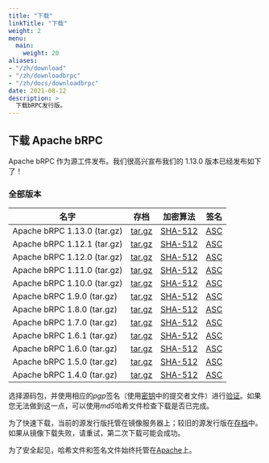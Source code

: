 ```yaml
---
title: "下载"
linkTitle: "下载"
weight: 2
menu:
  main:
    weight: 20
aliases:
- "/zh/download"
- "/zh/downloadbrpc"
- "/zh/docs/downloadbrpc"
date: 2021-08-12
description: >
  下载bRPC发行版。
---
```

<!--
{% comment %}
Licensed to the Apache Software Foundation (ASF) under one or more
contributor license agreements.  See the NOTICE file distributed with
this work for additional information regarding copyright ownership.
The ASF licenses this file to you under the Apache License, Version 2.0
(the "License"); you may not use this file except in compliance with
the License.  You may obtain a copy of the License at

http://www.apache.org/licenses/LICENSE-2.0

Unless required by applicable law or agreed to in writing, software
distributed under the License is distributed on an "AS IS" BASIS,
WITHOUT WARRANTIES OR CONDITIONS OF ANY KIND, either express or implied.
See the License for the specific language governing permissions and
limitations under the License.
{% endcomment %}
-->
## 下载 Apache bRPC

Apache bRPC 作为源工件发布。我们很高兴宣布我们的 1.13.0 版本已经发布如下了！


### 全部版本

<!--when pass vote, we can change it back to Release Artifacts
-->
<table class="table table-hover sortable">
    <thead>
        <tr>
            <th><b>名字</b></th>
            <th><b>存档</b></th>
            <th><b>加密算法</b></th>
            <th><b>签名</b></th>
        </tr>
    </thead>
    <tbody>
	<tr>
            <td>Apache bRPC 1.13.0 (tar.gz)</td>
            <td><a href="https://dlcdn.apache.org/brpc/1.13.0/apache-brpc-1.13.0-src.tar.gz">tar.gz</a></td>
            <td><a href="https://downloads.apache.org/brpc/1.13.0/apache-brpc-1.13.0-src.tar.gz.sha512">SHA-512</a></td>
            <td><a href="https://downloads.apache.org/brpc/1.13.0/apache-brpc-1.13.0-src.tar.gz.asc">ASC</a></td>
        </tr>
        <tr>
            <td>Apache bRPC 1.12.1 (tar.gz)</td>
            <td><a href="https://dlcdn.apache.org/brpc/1.12.1/apache-brpc-1.12.1-src.tar.gz">tar.gz</a></td>
            <td><a href="https://downloads.apache.org/brpc/1.12.1/apache-brpc-1.12.1-src.tar.gz.sha512">SHA-512</a></td>
            <td><a href="https://downloads.apache.org/brpc/1.12.1/apache-brpc-1.12.1-src.tar.gz.asc">ASC</a></td>
        </tr>
        <tr>
            <td>Apache bRPC 1.12.0 (tar.gz)</td>
            <td><a href="https://dlcdn.apache.org/brpc/1.12.0/apache-brpc-1.12.0-src.tar.gz">tar.gz</a></td>
            <td><a href="https://downloads.apache.org/brpc/1.12.0/apache-brpc-1.12.0-src.tar.gz.sha512">SHA-512</a></td>
            <td><a href="https://downloads.apache.org/brpc/1.12.0/apache-brpc-1.12.0-src.tar.gz.asc">ASC</a></td>
        </tr>
        <tr>
            <td>Apache bRPC 1.11.0 (tar.gz)</td>
            <td><a href="https://dlcdn.apache.org/brpc/1.11.0/apache-brpc-1.11.0-src.tar.gz">tar.gz</a></td>
            <td><a href="https://downloads.apache.org/brpc/1.11.0/apache-brpc-1.11.0-src.tar.gz.sha512">SHA-512</a></td>
            <td><a href="https://downloads.apache.org/brpc/1.11.0/apache-brpc-1.11.0-src.tar.gz.asc">ASC</a></td>
        </tr>
        <tr>
            <td>Apache bRPC 1.10.0 (tar.gz)</td>
            <td><a href="https://dlcdn.apache.org/brpc/1.10.0/apache-brpc-1.10.0-src.tar.gz">tar.gz</a></td>
            <td><a href="https://downloads.apache.org/brpc/1.10.0/apache-brpc-1.10.0-src.tar.gz.sha512">SHA-512</a></td>
            <td><a href="https://downloads.apache.org/brpc/1.10.0/apache-brpc-1.10.0-src.tar.gz.asc">ASC</a></td>
        </tr>
        <tr>
            <td>Apache bRPC 1.9.0 (tar.gz)</td>
            <td><a href="https://dlcdn.apache.org/brpc/1.9.0/apache-brpc-1.9.0-src.tar.gz">tar.gz</a></td>
            <td><a href="https://downloads.apache.org/brpc/1.9.0/apache-brpc-1.9.0-src.tar.gz.sha512">SHA-512</a></td>
            <td><a href="https://downloads.apache.org/brpc/1.9.0/apache-brpc-1.9.0-src.tar.gz.asc">ASC</a></td>
        </tr>
        <tr>
            <td>Apache bRPC 1.8.0 (tar.gz)</td>
            <td><a href="https://dlcdn.apache.org/brpc/1.8.0/apache-brpc-1.8.0-src.tar.gz">tar.gz</a></td>
            <td><a href="https://downloads.apache.org/brpc/1.8.0/apache-brpc-1.8.0-src.tar.gz.sha512">SHA-512</a></td>
            <td><a href="https://downloads.apache.org/brpc/1.8.0/apache-brpc-1.8.0-src.tar.gz.asc">ASC</a></td>
        </tr>
        <tr>
            <td>Apache bRPC 1.7.0 (tar.gz)</td>
            <td><a href="https://dlcdn.apache.org/brpc/1.7.0/apache-brpc-1.7.0-src.tar.gz">tar.gz</a></td>
            <td><a href="https://downloads.apache.org/brpc/1.7.0/apache-brpc-1.7.0-src.tar.gz.sha512">SHA-512</a></td>
            <td><a href="https://downloads.apache.org/brpc/1.7.0/apache-brpc-1.7.0-src.tar.gz.asc">ASC</a></td>
        </tr>
        <tr>
            <td>Apache bRPC 1.6.1 (tar.gz)</td>
            <td><a href="https://dlcdn.apache.org/brpc/1.6.1/apache-brpc-1.6.1-src.tar.gz">tar.gz</a></td>
            <td><a href="https://downloads.apache.org/brpc/1.6.1/apache-brpc-1.6.1-src.tar.gz.sha512">SHA-512</a></td>
            <td><a href="https://downloads.apache.org/brpc/1.6.1/apache-brpc-1.6.1-src.tar.gz.asc">ASC</a></td>
        </tr>
        <tr>
            <td>Apache bRPC 1.6.0 (tar.gz)</td>
            <td><a href="https://dlcdn.apache.org/brpc/1.6.0/apache-brpc-1.6.0-src.tar.gz">tar.gz</a></td>
            <td><a href="https://downloads.apache.org/brpc/1.6.0/apache-brpc-1.6.0-src.tar.gz.sha512">SHA-512</a></td>
            <td><a href="https://downloads.apache.org/brpc/1.6.0/apache-brpc-1.6.0-src.tar.gz.asc">ASC</a></td>
        </tr>
        <tr>
            <td>Apache bRPC 1.5.0 (tar.gz)</td>
            <td><a href="https://dlcdn.apache.org/brpc/1.5.0/apache-brpc-1.5.0-src.tar.gz">tar.gz</a></td>
            <td><a href="https://downloads.apache.org/brpc/1.5.0/apache-brpc-1.5.0-src.tar.gz.sha512">SHA-512</a></td>
            <td><a href="https://downloads.apache.org/brpc/1.5.0/apache-brpc-1.5.0-src.tar.gz.asc">ASC</a></td>
        </tr>
        <tr>
            <td>Apache bRPC 1.4.0 (tar.gz)</td>
            <td><a href="https://dlcdn.apache.org/brpc/1.4.0/apache-brpc-1.4.0-src.tar.gz">tar.gz</a></td>
            <td><a href="https://downloads.apache.org/brpc/1.4.0/apache-brpc-1.4.0-src.tar.gz.sha512">SHA-512</a></td>
            <td><a href="https://downloads.apache.org/brpc/1.4.0/apache-brpc-1.4.0-src.tar.gz.asc">ASC</a></td>
        </tr>
        <!--tr>
            <td>Release Notes</td>
            <td><a href="/releases/spark/{{ site.data.project.latest_release }}/release-notes">{{ site.data.project.latest_release }}</a></td>
            <td></td>
            <td></td>
            <td></td>
        </tr-->
    </tbody>
</table>

选择源码包，并使用相应的*pgp*签名（使用[密钥](https://downloads.apache.org/brpc/KEYS)中的提交者文件）进行[验证](https://www.apache.org/dyn/closer.cgi#verify)。如果您无法做到这一点，可以使用*md5*哈希文件检查下载是否已完成。

为了快速下载，当前的源发行版托管在镜像服务器上；较旧的源发行版在[存档](https://archive.apache.org/dist/brpc/)中。如果从镜像下载失败，请重试，第二次下载可能会成功。

为了安全起见，哈希文件和签名文件始终托管在[Apache](https://www.apache.org)上。
